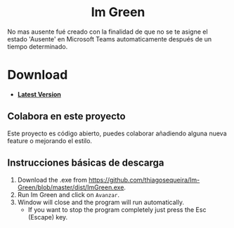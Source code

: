 <h1 align="center">Im Green</h1>

No mas ausente fué creado con la finalidad de que no se te asigne el estado 'Ausente' en Microsoft Teams automaticamente después de un tiempo determinado.


# Download

  * **[Latest Version](https://github.com/thiagosequeira/Im-Green/blob/master/dist/ImGreen.exe)**



## Colabora en este proyecto

  Este proyecto es código abierto, puedes colaborar añadiendo alguna nueva feature o mejorando el estilo.



## Instrucciones básicas de descarga

  1. Download the .exe from https://github.com/thiagosequeira/Im-Green/blob/master/dist/ImGreen.exe.
  2. Run Im Green and click on `Avanzar`.
  3. Window will close and the program will run automatically.
      * If you want to stop the program completely just press the Esc (Escape) key.
      
